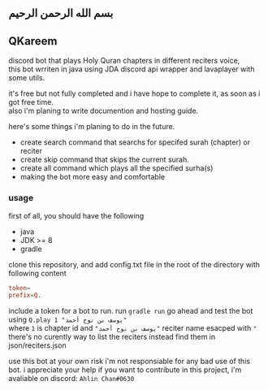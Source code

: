 ## بسم الله الرحمن الرحيم  

## QKareem  

discord bot that plays Holy Quran chapters in different reciters voice,  
this bot wrriten in java using JDA discord api wrapper and lavaplayer with some utils.  

it's free but not fully completed and i have hope to complete it, as soon as i got free time.  
also i'm planing to write documention and hosting guide.  

here's some things i'm planing to do in the future.    
- create search command that searchs for specifed surah (chapter) or reciter  
- create skip command that skips the current surah.  
- create all command which plays all the specified surha(s)  
- making the bot more easy and comfortable  

### usage

first of all, you should have the following  
- java  
- JDK >= 8  
- gradle  

clone this repository, and add config.txt file in the root of the directory with following content  
```conf
token=
prefix=Q.
```
include a token for a bot to run.
run `gradle run`
go ahead and test the bot using `Q.play 1 "يوسف بن نوح أحمد"`  
where `1` is chapter id and `"يوسف بن نوح أحمد"` reciter name esacped with `"`  
there's no curently way to list the reciters instead find them in json/reciters.json  


use this bot at your own risk i'm not responsiable for any bad use of this bot.
i appreciate your help if you want to contribute in this project, i'm avaliable on discord: `Ahlin Chan#0630`